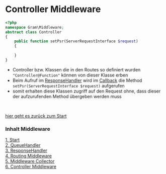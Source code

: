 # Controller Middleware

````php
<?php
namespace Gram\Middleware;
abstract class Controller
{
	public function setPsr(ServerRequestInterface $request)
	{
		
	}
}
````
- Controller bzw. Klassen die in den Routes so definiert wurden ``"Controller@Function"`` können von dieser Klasse erben
- Beim Aufruf im [ResponseHandler](responsehandle.md) wird im [Callback](../Callback/index.md) die Method ``setPsr(ServerRequestInterface $request)`` aufgerufen
- somit erhalten diese Klassen zugriff auf den Request ohne, dass dieser der aufzurufenden Method übergeben werden muss


<br>

[hier geht es zurück zum Start](index.md)

### Inhalt Middleware
[1. Start](index.md) <br>
[2. QueueHandler](queuehandle.md) <br>
[3. ResponseHandler](responsehandle.md) <br>
[4. Routing Middleware](routingmw.md) <br>
[5. Middleware Collector](mwcollector.md) <br>
[6. Controller Middleware](controllermw.md)